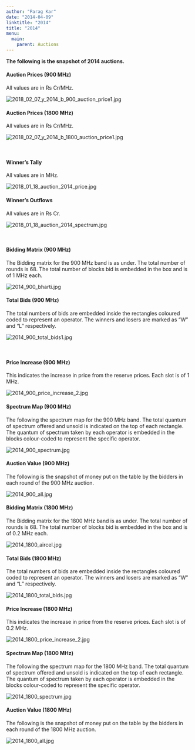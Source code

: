 ```yaml
---
author: "Parag Kar"
date: "2014-04-09"
linktitle: "2014"
title: "2014"
menu:
  main:
    parent: Auctions
---
```



**The following is the snapshot of 2014 auctions.**

#### Auction Prices (900 MHz)

All values are in Rs Cr/MHz.

![2018_02_07_y_2014_b_900_auction_price1.jpg](/images/2014/2018_02_07_y_2014_b_900_auction_price1.jpg)

#### Auction Prices (1800 MHz)

All values are in Rs Cr/MHz.

![2018_02_07_y_2014_b_1800_auction_price1.jpg](/images/2014/2018_02_07_y_2014_b_1800_auction_price1.jpg)

 

#### Winner’s Tally

All values are in MHz.

![2018_01_18_auction_2014_price.jpg](/images/2014/2018_01_18_auction_2014_price.jpg)

#### Winner’s Outflows

All values are in Rs Cr.

![2018_01_18_auction_2014_spectrum.jpg](/images/2014/2018_01_18_auction_2014_spectrum.jpg)

 

#### Bidding Matrix (900 MHz)

The Bidding matrix for the 900 MHz band is as under. The total number of rounds is 68. The total number of blocks bid is embedded in the box and is of 1 MHz each.

![2014_900_bharti.jpg](/images/2014/2014_900_bharti.jpg)

#### Total Bids (900 MHz)

The total numbers of bids are embedded inside the rectangles coloured coded to represent an operator. The winners and losers are marked as “W” and “L” respectively.

![2014_900_total_bids1.jpg](/images/2014/2014_900_total_bids1.jpg)

 

#### Price Increase (900 MHz)

This indicates the increase in price from the reserve prices. Each slot is of 1 MHz.

![2014_900_price_increase_2.jpg](/images/2014/2014_900_price_increase_2.jpg)

#### Spectrum Map (900 MHz)

The following the spectrum map for the 900 MHz band. The total quantum of spectrum offered and unsold is indicated on the top of each rectangle. The quantum of spectrum taken by each operator is embedded in the blocks colour-coded to represent the specific operator.

![2014_900_spectrum.jpg](/images/2014/2014_900_spectrum.jpg)

#### Auction Value (900 MHz)

The following is the snapshot of money put on the table by the bidders in each round of the 900 MHz auction.

![2014_900_all.jpg](/images/2014/2014_900_all.jpg)

#### Bidding Matrix (1800 MHz)

The Bidding matrix for the 1800 MHz band is as under. The total number of rounds is 68. The total number of blocks bid is embedded in the box and is of 0.2 MHz each.

![2014_1800_aircel.jpg](/images/2014/2014_1800_aircel.jpg)

#### Total Bids (1800 MHz)

The total numbers of bids are embedded inside the rectangles coloured coded to represent an operator. The winners and losers are marked as “W” and “L” respectively.

![2014_1800_total_bids.jpg](/images/2014/2014_1800_total_bids.jpg)

#### Price Increase (1800 MHz)

This indicates the increase in price from the reserve prices. Each slot is of 0.2 MHz.

![2014_1800_price_increase_2.jpg](/images/2014/2014_1800_price_increase_2.jpg)

#### Spectrum Map (1800 MHz)

The following the spectrum map for the 1800 MHz band. The total quantum of spectrum offered and unsold is indicated on the top of each rectangle. The quantum of spectrum taken by each operator is embedded in the blocks colour-coded to represent the specific operator.

![2014_1800_spectrum.jpg](/images/2014/2014_1800_spectrum.jpg)

#### Auction Value (1800 MHz)

The following is the snapshot of money put on the table by the bidders in each round of the 1800 MHz auction.

![2014_1800_all.jpg](/images/2014/2014_1800_all.jpg)

